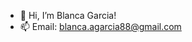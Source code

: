 - 👋 Hi, I’m Blanca Garcia!
- 📫 Email: blanca.agarcia88@gmail.com

<!---
blancariz/blancariz is a ✨ special ✨ repository because its `README.md` (this file) appears on your GitHub profile.
You can click the Preview link to take a look at your changes.
--->
